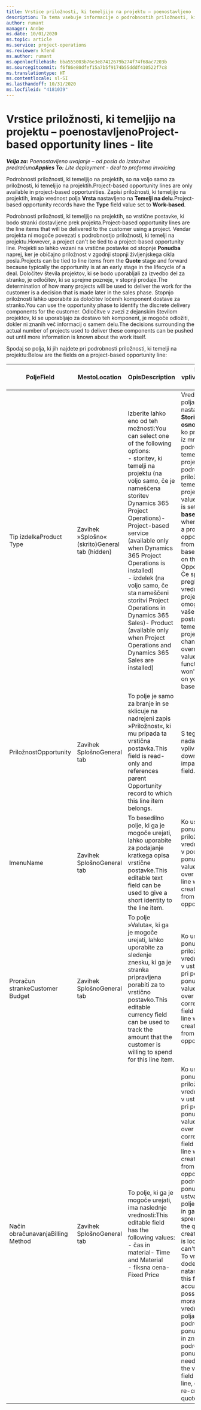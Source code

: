 ```yaml
---
title: Vrstice priložnosti, ki temeljijo na projektu – poenostavljeno
description: Ta tema vsebuje informacije o podrobnostih priložnosti, ki temeljijo na projektu. (Pro)
author: rumant
manager: Annbe
ms.date: 10/01/2020
ms.topic: article
ms.service: project-operations
ms.reviewer: kfend
ms.author: rumant
ms.openlocfilehash: bba555003b76e3e87412679b274f74f68ac7203b
ms.sourcegitcommit: f6f86e80dfef15a7b5f9174b55dddf410522f7c8
ms.translationtype: HT
ms.contentlocale: sl-SI
ms.lasthandoff: 10/31/2020
ms.locfileid: "4181039"
---
```

# <a name="project-based-opportunity-lines---lite"></a><span data-ttu-id="88a30-104">Vrstice priložnosti, ki temeljijo na projektu – poenostavljeno</span><span class="sxs-lookup"><span data-stu-id="88a30-104">Project-based opportunity lines - lite</span></span>

<span data-ttu-id="88a30-105">_**Velja za:** Poenostavljeno uvajanje – od posla do izstavitve predračuna_</span><span class="sxs-lookup"><span data-stu-id="88a30-105">_**Applies To:** Lite deployment - deal to proforma invoicing_</span></span>

<span data-ttu-id="88a30-106">Podrobnosti priložnosti, ki temeljijo na projektih, so na voljo samo za priložnosti, ki temeljijo na projektih.</span><span class="sxs-lookup"><span data-stu-id="88a30-106">Project-based opportunity lines are only available in project-based opportunities.</span></span> <span data-ttu-id="88a30-107">Zapisi priložnosti, ki temeljijo na projektih, imajo vrednost polja **Vrsta** nastavljeno na **Temelji na delu**.</span><span class="sxs-lookup"><span data-stu-id="88a30-107">Project-based opportunity records have the **Type** field value set to **Work-based**.</span></span>

<span data-ttu-id="88a30-108">Podrobnosti priložnosti, ki temeljijo na projektih, so vrstične postavke, ki bodo stranki dostavljene prek projekta.</span><span class="sxs-lookup"><span data-stu-id="88a30-108">Project-based opportunity lines are the line items that will be delivered to the customer using a project.</span></span> <span data-ttu-id="88a30-109">Vendar projekta ni mogoče povezati s podrobnostjo priložnosti, ki temelji na projektu.</span><span class="sxs-lookup"><span data-stu-id="88a30-109">However, a project can't be tied to a project-based opportunity line.</span></span> <span data-ttu-id="88a30-110">Projekti so lahko vezani na vrstične postavke od stopnje **Ponudba** naprej, ker je običajno priložnost v zgodnji stopnji življenjskega cikla posla.</span><span class="sxs-lookup"><span data-stu-id="88a30-110">Projects can be tied to line items from the **Quote** stage and forward because typically the opportunity is at an early stage in the lifecycle of a deal.</span></span> <span data-ttu-id="88a30-111">Določitev števila projektov, ki se bodo uporabljali za izvedbo del za stranko, je odločitev, ki se sprejme pozneje, v stopnji prodaje.</span><span class="sxs-lookup"><span data-stu-id="88a30-111">The determination of how many projects will be used to deliver the work for the customer is a decision that is made later in the sales phase.</span></span> <span data-ttu-id="88a30-112">Stopnjo priložnosti lahko uporabite za določitev ločenih komponent dostave za stranko.</span><span class="sxs-lookup"><span data-stu-id="88a30-112">You can use the opportunity phase to identify the discrete delivery components for the customer.</span></span> <span data-ttu-id="88a30-113">Odločitve v zvezi z dejanskim številom projektov, ki se uporabljajo za dostavo teh komponent, je mogoče odložiti, dokler ni znanih več informacij o samem delu.</span><span class="sxs-lookup"><span data-stu-id="88a30-113">The decisions surrounding the actual number of projects used to deliver these components can be pushed out until more information is known about the work itself.</span></span>

<span data-ttu-id="88a30-114">Spodaj so polja, ki jih najdete pri podrobnosti priložnosti, ki temelji na projektu:</span><span class="sxs-lookup"><span data-stu-id="88a30-114">Below are the fields on a project-based opportunity line:</span></span>

| <span data-ttu-id="88a30-115">**Polje**</span><span class="sxs-lookup"><span data-stu-id="88a30-115">**Field**</span></span> | <span data-ttu-id="88a30-116">**Mesto**</span><span class="sxs-lookup"><span data-stu-id="88a30-116">**Location**</span></span> | <span data-ttu-id="88a30-117">**Opis**</span><span class="sxs-lookup"><span data-stu-id="88a30-117">**Description**</span></span> | <span data-ttu-id="88a30-118">**Nadaljnji vpliv**</span><span class="sxs-lookup"><span data-stu-id="88a30-118">**Downstream impact**</span></span> |
| --- | --- | --- | --- |
| <span data-ttu-id="88a30-119">Tip izdelka</span><span class="sxs-lookup"><span data-stu-id="88a30-119">Product Type</span></span> | <span data-ttu-id="88a30-120">Zavihek »Splošno« (skrito)</span><span class="sxs-lookup"><span data-stu-id="88a30-120">General tab (hidden)</span></span> | <span data-ttu-id="88a30-121">Izberite lahko eno od teh možnosti:</span><span class="sxs-lookup"><span data-stu-id="88a30-121">You can select one of the following options:</span></span></br><span data-ttu-id="88a30-122">- storitev, ki temelji na projektu (na voljo samo, če je nameščena storitev Dynamics 365 Project Operations)</span><span class="sxs-lookup"><span data-stu-id="88a30-122">- Project-based service (available only when Dynamics 365 Project Operations is installed)</span></span></br><span data-ttu-id="88a30-123">- izdelek (na voljo samo, če sta nameščeni storitvi Project Operations in Dynamics 365 Sales)</span><span class="sxs-lookup"><span data-stu-id="88a30-123">- Product (available only when Project Operations and Dynamics 365 Sales are installed)</span></span> | <span data-ttu-id="88a30-124">Vrednost tega polja je nastavljena na **Storitev na osnovi projekta**, ko pri priložnosti iz mreže podrobnosti, ki temeljijo na projektu, ustvarite podrobnost priložnosti, ki temelji na projektu.</span><span class="sxs-lookup"><span data-stu-id="88a30-124">The value of this field is set to **Project-based service** when you create a project-based opportunity line from the project-based lines grid on the Opportunity.</span></span> <br> <span data-ttu-id="88a30-125">Če spremenite ali preglasite to vrednost, funkcija projekta ne bo omogočena za vaše vrstične postavke, ki temeljijo na projektu.</span><span class="sxs-lookup"><span data-stu-id="88a30-125">If you change or override this value, the project functionality won't be enabled on your project-based line items.</span></span> |
| <span data-ttu-id="88a30-126">Priložnost</span><span class="sxs-lookup"><span data-stu-id="88a30-126">Opportunity</span></span> | <span data-ttu-id="88a30-127">Zavihek Splošno</span><span class="sxs-lookup"><span data-stu-id="88a30-127">General tab</span></span> | <span data-ttu-id="88a30-128">To polje je samo za branje in se sklicuje na nadrejeni zapis »Priložnost«, ki mu pripada ta vrstična postavka.</span><span class="sxs-lookup"><span data-stu-id="88a30-128">This field is read-only and references parent Opportunity record to which this line item belongs.</span></span> | <span data-ttu-id="88a30-129">S tega polja ni nadaljnjega vpliva.</span><span class="sxs-lookup"><span data-stu-id="88a30-129">There is no downstream impact from this field.</span></span> |
| <span data-ttu-id="88a30-130">Imenu</span><span class="sxs-lookup"><span data-stu-id="88a30-130">Name</span></span> | <span data-ttu-id="88a30-131">Zavihek Splošno</span><span class="sxs-lookup"><span data-stu-id="88a30-131">General tab</span></span> | <span data-ttu-id="88a30-132">To besedilno polje, ki ga je mogoče urejati, lahko uporabite za podajanje kratkega opisa vrstične postavke.</span><span class="sxs-lookup"><span data-stu-id="88a30-132">This editable text field can be used to give a short identity to the line item.</span></span> | <span data-ttu-id="88a30-133">Ko ustvarite ponudbo iz te priložnosti, se ta vrednost prenese v podrobnost ponudbe.</span><span class="sxs-lookup"><span data-stu-id="88a30-133">This value is carried over to the quote line when you create a quote from this opportunity.</span></span> |
| <span data-ttu-id="88a30-134">Proračun stranke</span><span class="sxs-lookup"><span data-stu-id="88a30-134">Customer Budget</span></span> | <span data-ttu-id="88a30-135">Zavihek Splošno</span><span class="sxs-lookup"><span data-stu-id="88a30-135">General tab</span></span> | <span data-ttu-id="88a30-136">To polje »Valuta«, ki ga je mogoče urejati, lahko uporabite za sledenje znesku, ki ga je stranka pripravljena porabiti za to vrstično postavko.</span><span class="sxs-lookup"><span data-stu-id="88a30-136">This editable currency field can be used to track the amount that the customer is willing to spend for this line item.</span></span> | <span data-ttu-id="88a30-137">Ko ustvarite ponudbo iz te priložnosti, se ta vrednost prenese v ustrezno polje pri podrobnosti ponudbe.</span><span class="sxs-lookup"><span data-stu-id="88a30-137">This value is carried over to the corresponding field on the quote line when you create a quote from this opportunity.</span></span> |
| <span data-ttu-id="88a30-138">Način obračunavanja</span><span class="sxs-lookup"><span data-stu-id="88a30-138">Billing Method</span></span> | <span data-ttu-id="88a30-139">Zavihek Splošno</span><span class="sxs-lookup"><span data-stu-id="88a30-139">General tab</span></span> | <span data-ttu-id="88a30-140">To polje, ki ga je mogoče urejati, ima naslednje vrednosti:</span><span class="sxs-lookup"><span data-stu-id="88a30-140">This editable field has the following values:</span></span></br><span data-ttu-id="88a30-141">- čas in material</span><span class="sxs-lookup"><span data-stu-id="88a30-141">- Time and Material</span></span></br><span data-ttu-id="88a30-142">- fiksna cena</span><span class="sxs-lookup"><span data-stu-id="88a30-142">- Fixed Price</span></span> | <span data-ttu-id="88a30-143">Ko ustvarite ponudbo iz te priložnosti, se ta vrednost prenese v ustrezno polje pri podrobnosti ponudbe.</span><span class="sxs-lookup"><span data-stu-id="88a30-143">This value is carried over to the corresponding field on the quote line when you create a quote from this opportunity.</span></span> <span data-ttu-id="88a30-144">Ko je podrobnost ponudbe ustvarjena, je polje zaklenjeno in ga ni mogoče spremeniti.</span><span class="sxs-lookup"><span data-stu-id="88a30-144">After the quote line is created, the field is locked and can't be changed.</span></span> <span data-ttu-id="88a30-145">To vrednost polja dodelite čim natančneje.</span><span class="sxs-lookup"><span data-stu-id="88a30-145">Assign this field value as accurately as possible.</span></span> <span data-ttu-id="88a30-146">Če morate spremeniti vrednost tega polja pri podrobnosti ponudbe, izbrišite in znova ustvarite podrobnost ponudbe.</span><span class="sxs-lookup"><span data-stu-id="88a30-146">If you need to change the value of this field on the quote line, delete and re-create the quote line.</span></span> |
